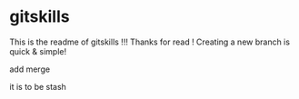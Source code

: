 # gitskills

This is the readme of gitskills !!!
Thanks for read ! 
Creating a new branch is quick & simple!

add merge

it is to be stash

